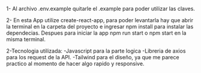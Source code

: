 

1- Al archivo .env.example quitarle el .example para poder utilizar las claves.

2- En esta App utilize create-react-app, para poder levantarla hay que abrir la terminal en la carpeta del proyecto e ingresar npm install para instalar las dependecias.
Despues para iniciar la app npm run start o npm start en la misma terminal.

2-Tecnologia utilizada:
-Javascript para la parte logica
-Libreria de axios para los request de la API.
-Tailwind para el diseño, ya que me parece practico al momento de hacer algo rapido y responsive.
